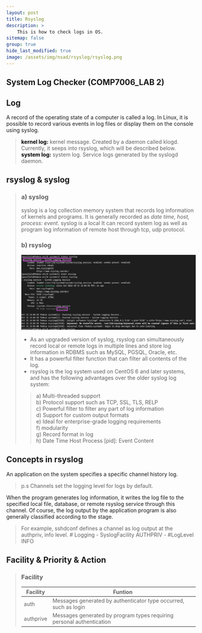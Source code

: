 ```yaml
---
layout: post
title: Rsyslog
description: >
    This is how to check logs in OS.
sitemap: false
group: true
hide_last_modified: true
image: /assets/img/nsad/rsyslog/rsyslog.png
---
```


## System Log Checker (COMP7006_LAB 2)


## Log
A record of the operating state of a computer is called a log. In Linux, it is possible to record various events in log files or display them on the console using syslog.
> **<span style="color:black">kernel log:</span>** kernel message. Created by a daemon called klogd. Currently, it seeps into rsyslog, which will be described below. <br/>
> **<span style="color:black">system log:</span>** system log. Service logs generated by the syslogd daemon.<br/>


## rsyslog & syslog
> ### a) syslog
> syslog is a log collection memory system that records log information of kernels and programs. It is generally recorded as *date time, host, process: event*. syslog is a local It can record system log as well as program log information of remote host through tcp, udp protocol.
> ### b) rsyslog
> ![Status](/assets/img/nsad/rsyslog/rsyslog_status.png "Status")
> - As an upgraded version of syslog, rsyslog can simultaneously record local or remote logs in multiple lines and store log information in RDBMS such as MySQL, PGSQL, Oracle, etc. 
> - It has a powerful filter function that can filter all contents of the log.
> - rsyslog is the log system used on CentOS 6 and later systems, and has the following advantages over the older syslog log system:
>>   a) Multi-threaded support<br/>
>>   b) Protocol support such as TCP, SSL, TLS, RELP<br/>
>>   c) Powerful filter to filter any part of log information<br/>
>>   d) Support for custom output formats<br/>
>>   e) Ideal for enterprise-grade logging requirements<br/>
>>   f) modularity<br/>
>>   g) Record format in log<br/>
>>   h) Date Time Host Process [pid]: Event Content<br/>


## Concepts in rsyslog
An application on the system specifies a specific channel history log.
> p.s Channels set the logging level for logs by default. <br/>

When the program generates log information, it writes the log file to the specified local file, database, or remote rsyslog service through this channel.
Of course, the log output by the application program is also generally classified according to the stage. 
> For example, sshdconf defines a channel as log output at the authpriv, info level. # Logging - SyslogFacility AUTHPRIV - #LogLevel INFO


## Facility & Priority & Action
> ### Facility
> | Facility | Funtion |
> |----------|---------|
> |   auth   | Messages generated by authenticator type occurred, such as login |
> | authprive| Messages generated by program types requiring personal authentication |
<!-- > |   cron   | Messages generated by automated scheduling programs (cron, at) |
> |  daemon  | Messages generated by daemons such as telneted and ftpd |
> |   kern   | Messages generated by kernel |
> |    lpr   | Messages generated by print type of program |
> |   mail   | Messages generated by mail system |
> |   mark   | Date types created by syslogd | 
> |   news   | Messages raised by the Usenet news program type | 
> |  syslog  | Messages encountered by the syslog program type |
> |   user   | User process |
> |   uucp   | Messages raised by the UUCP system |
> |local 0~7 | Type left over for additional use |
> 
> *※ If you add '.none' after the facility, it means that the facility is excluded <br/>*
> ex) mail.none means that mail-related messages are excluded <br/>

> ### Priority
> | Priority | Description |
> |----------|-------------|
> |  debug   | Messages raised when debugging a program    |
> |   info   | Statistics, basic information message       |
> |  notice  | Messages that require special attention but are not error | 
> |  warning | Warning messages that require attention     |
> |    err   | Message when an error occurs                |
> |   crit   | Messages that are not urgent, but at the stage where the system is experiencing problems |
> |   alert  | Situations requiring immediate adjustment   |
> |   emerg  | A dangerous situation that should be communicated to all users |
> |   none   | Do not save messages under any circumstances|
> |     *    | Messages for anything that happens          |
> 
> - It indicates the level of risk and sends a message only when it is higher than the set level of risk.<br/>
> - If you use '=' in front of a level, it means that the level is the same as the level of risk.<br/>
> - Type of priority (listed from lowest to highest risk level)<br/>
> - \<Facility>.\<Priority>   ex) auth.alert

> ### Action
> | Type | Description |
> |------|-------------|
> |   file   | Add content to the file |
> |   @host  | Send a message to the specified host |
> |   user   | Send a message to the specified user's screen |
> |    *     | Sends a message to the screen of all currently logged in users |
>  -->


